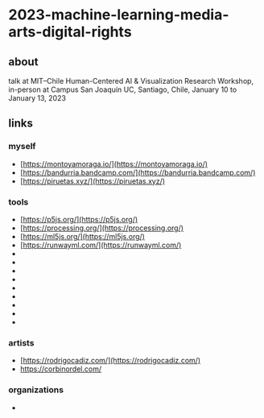 # 2023-machine-learning-media-arts-digital-rights

## about

talk at MIT–Chile Human-Centered AI & Visualization Research Workshop, in-person at Campus San Joaquín UC, Santiago, Chile, January 10 to January 13, 2023

## links

### myself

- [https://montoyamoraga.io/](https://montoyamoraga.io/)
- [https://bandurria.bandcamp.com/](https://bandurria.bandcamp.com/)
- [https://piruetas.xyz/](https://piruetas.xyz/)

### tools

- [https://p5js.org/](https://p5js.org/)
- [https://processing.org/](https://processing.org/)
- [https://ml5js.org/](https://ml5js.org/)
- [https://runwayml.com/](https://runwayml.com/)
- []()
- []()
- []()
- []()
- []()
- []()
- []()
- []()
- []()

### artists

- [https://rodrigocadiz.com/](https://rodrigocadiz.com/)
- https://corbinordel.com/

### organizations

- []()
